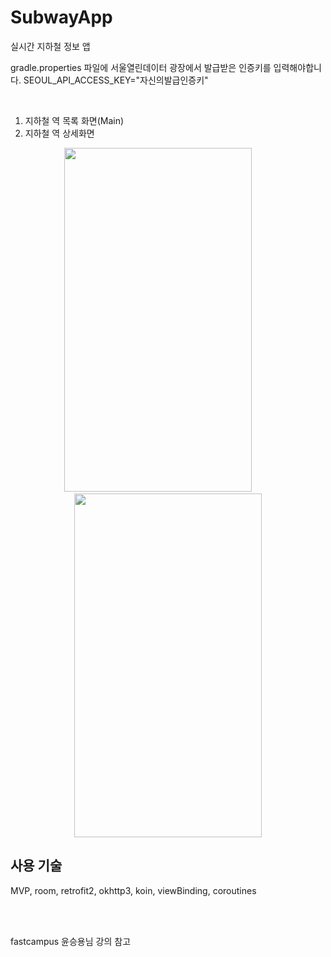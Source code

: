# SubwayApp
실시간 지하철 정보 앱

gradle.properties 파일에 서울열린데이터 광장에서 발급받은 인증키를 입력해야합니다.
SEOUL_API_ACCESS_KEY="자신의발급인증키"

<br/>

1. 지하철 역 목록 화면(Main)
2. 지하철 역 상세화면<br/>

<p align="center">
  <img src="https://user-images.githubusercontent.com/63052973/135053793-e67ac1de-51cc-473c-8309-e6766f692e06.png" width="300" height="550"/>
   &nbsp;  &nbsp;  &nbsp;  &nbsp;
  <img src="https://user-images.githubusercontent.com/63052973/135053835-6e523dc1-5809-4605-9baa-b1ec8a16d9a7.png" width="300" height="550"/>
</p>

## 사용 기술
MVP, room, retrofit2, okhttp3, koin, viewBinding, coroutines

<br/><br/>

fastcampus 윤승용님 강의 참고
